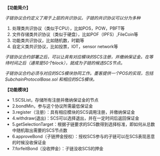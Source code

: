 **【功能简介】**

_子链协议合约定义了用于上层的共识协议。子链的共识协议可以分为多种_

1. 处理类共识协议（类似于CPU），比如POS，POW，PBFT等
1. 文件存储类共识协议（类似于硬盘），比如POF（IPFS）,FileCoin等
1. 功能类共识协议，比如随机数，时戳等
1. 自定义类共识协议，比如投票，IOT，sensor network等

_子链协议合约部署之后，可以让具有对应模块的SCS注册，并缴纳保证金。在等待时间之后（通常是50个block），就成为子链的候选SCS节点。_

_子链协议合约必须与对应的SCS模块协同工作。墨客提供一个POS的实现，包括SubchainProtocolBase.sol 和相应的SCS模块。_

**【功能模块】**

* 1.SCSList，存储所有注册并缴纳保证金的节点
* 2.bondMin，参与这个协议所需最低保证金
* 3.register（注册）：具有相应模块的SCS调用注册，并缴纳保证金
* 4.withdraw(退出)：SCS可以选择退出，并在一定时间后返回保证金
* 5.getSelectionTarget：根据子链要求的SCS数得到选择标准，即如何从总数中随机取出需要的SCS节点数
* 6.approveBond（子链押金授权）：授权SCS参与的子链可以在SCS表现恶意的时候没收保证金
* 7.forfeitBond（没收押金）：子链没收SCS的押金